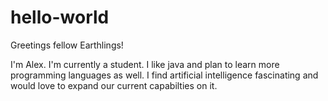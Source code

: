 # hello-world

Greetings fellow Earthlings!

I'm Alex. I'm currently a student. I like java and plan to learn more programming languages as well.
I find artificial intelligence fascinating and would love to expand our current capabilties on it.
